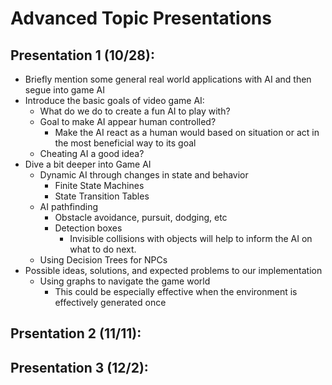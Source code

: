 # Advanced Topic Presentations

## Presentation 1 (10/28):

  * Briefly mention some general real world applications with AI and then segue into game AI
  * Introduce the basic goals of video game AI:
      * What do we do to create a fun AI to play with?
      * Goal to make AI appear human controlled?
        * Make the AI react as a human would based on situation or act in the most beneficial way to its goal
      * Cheating AI a good idea?
  * Dive a bit deeper into Game AI
    * Dynamic AI through changes in state and behavior  
      * Finite State Machines
      * State Transition Tables
    * AI pathfinding
      * Obstacle avoidance, pursuit, dodging, etc
      * Detection boxes
        * Invisible collisions with objects will help to inform the AI on what to do next.
    * Using Decision Trees for NPCs
  * Possible ideas, solutions, and expected problems to our implementation
    * Using graphs to navigate the game world
      * This could be especially effective when the environment is effectively generated once


## Prsentation 2 (11/11):

## Presentation 3 (12/2):
